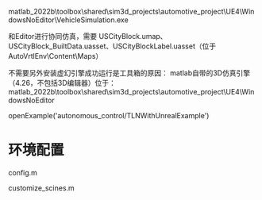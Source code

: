matlab_2022b\toolbox\shared\sim3d_projects\automotive_project\UE4\WindowsNoEditor\VehicleSimulation.exe


和Editor进行协同仿真，需要 USCityBlock.umap、USCityBlock_BuiltData.uasset、USCityBlockLabel.uasset（位于AutoVrtlEnv\Content\Maps）


不需要另外安装虚幻引擎成功运行是工具箱的原因：
matlab自带的3D仿真引擎（4.26，不包括3D编辑器）位于：
matlab_2022b\toolbox\shared\sim3d_projects\automotive_project\UE4\WindowsNoEditor

openExample('autonomous_control/TLNWithUnrealExample')


# 环境配置
config.m

customize_scines.m